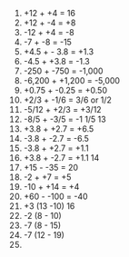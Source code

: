 1. +12 + +4 = 16
2. +12 + -4 = +8
3. -12 + +4 = -8
4. -7  + -8 = -15
5. +4.5 + - 3.8 = +1.3
6. -4.5 + +3.8 = -1.3
7. -250 + -750 = -1,000
8. -6,200 + +1,200 = -5,000
9. +0.75 + -0.25 = +0.50
10. +2/3 + -1/6 = 3/6 or 1/2
11. -5/12 + +2/3 = +3/12 
12. -8/5 + -3/5 = -1 1/5
13 
  1. +3.8 + +2.7 = +6.5
  2. -3.8 + -2.7 = -6.5
  3. -3.8 + +2.7 = +1.1
  4. +3.8 + -2.7 = +1.1
14
  1. +15 - -35 = 20 
  2. -2 + +7 = +5
  3. -10 + +14 = +4
  4. +60 - -100 = -40
15. +3 (13 -10) 
16 
  1. -2 (8 - 10)
  2. -7 (8 - 15)
  3. -7 (12 - 19)
  4. 
